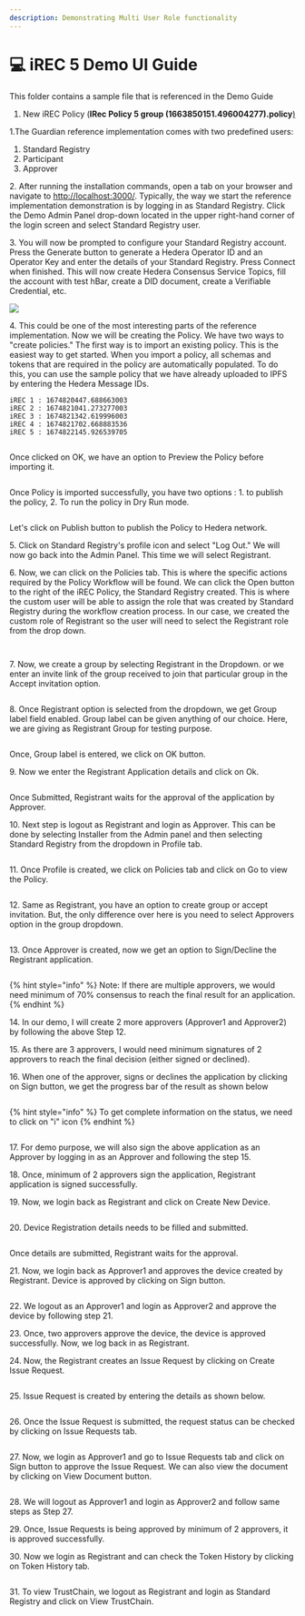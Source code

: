 ```yaml
---
description: Demonstrating Multi User Role functionality
---
```


# 💻 iREC 5 Demo UI Guide

This folder contains a sample file that is referenced in the Demo Guide

1. New iREC Policy (**IRec Policy 5 group (1663850151.496004277).policy**[)](https://github.com/hashgraph/guardian/tree/main/Demo%20Artifacts)

1.The Guardian reference implementation comes with two predefined users:

1. Standard Registry
2. Participant
3. Approver

2\. After running the installation commands, open a tab on your browser and navigate to [http://localhost:3000/](http://localhost:3000/). Typically, the way we start the reference implementation demonstration is by logging in as Standard Registry. Click the Demo Admin Panel drop-down located in the upper right-hand corner of the login screen and select Standard Registry user.

3\. You will now be prompted to configure your Standard Registry account. Press the Generate button to generate a Hedera Operator ID and an Operator Key and enter the details of your Standard Registry. Press Connect when finished. This will now create Hedera Consensus Service Topics, fill the account with test hBar, create a DID document, create a Verifiable Credential, etc.

![](../../../.gitbook/assets/Verra\_2.2.png)

4\. This could be one of the most interesting parts of the reference implementation. Now we will be creating the Policy. We have two ways to "create policies." The first way is to import an existing policy. This is the easiest way to get started. When you import a policy, all schemas and tokens that are required in the policy are automatically populated. To do this, you can use the sample policy that we have already uploaded to IPFS by entering the Hedera Message IDs.

```
iREC 1 : 1674820447.688663003
iREC 2 : 1674821041.273277003
iREC 3 : 1674821342.619996003
iREC 4 : 1674821702.668883536
iREC 5 : 1674822145.926539705
```

<figure><img src="../../../.gitbook/assets/iREC_5.1.png" alt=""><figcaption></figcaption></figure>

Once clicked on OK, we have an option to Preview the Policy before importing it.

<figure><img src="../../../.gitbook/assets/iREC_5.2.png" alt=""><figcaption></figcaption></figure>

Once Policy is imported successfully, you have two options : 1. to publish the policy, 2. To run the policy in Dry Run mode.

<figure><img src="../../../.gitbook/assets/iREC_5.4.png" alt=""><figcaption></figcaption></figure>

Let's click on Publish button to publish the Policy to Hedera network.

5\. Click on Standard Registry's profile icon and select "Log Out." We will now go back into the Admin Panel. This time we will select Registrant.

6\. Now, we can click on the Policies tab. This is where the specific actions required by the Policy Workflow will be found. We can click the Open button to the right of the iREC Policy, the Standard Registry created. This is where the custom user will be able to assign the role that was created by Standard Registry during the workflow creation process. In our case, we created the custom role of Registrant so the user will need to select the Registrant role from the drop down.

<figure><img src="../../../.gitbook/assets/iREC_5.5.png" alt=""><figcaption></figcaption></figure>

<figure><img src="../../../.gitbook/assets/iREC_5.6.png" alt=""><figcaption></figcaption></figure>

7\. Now, we create a group by selecting Registrant in the Dropdown. or we enter an invite link of the group received to join that particular group in the Accept invitation option.&#x20;

<figure><img src="../../../.gitbook/assets/iREC_5.7.png" alt=""><figcaption></figcaption></figure>

8\. Once Registrant option is selected from the dropdown, we get Group label field enabled. Group label can be given anything of our choice. Here, we are giving as Registrant Group for testing purpose.

<figure><img src="../../../.gitbook/assets/iREC_5.8.png" alt=""><figcaption></figcaption></figure>

Once, Group label is entered, we click on OK button.

9\. Now we enter the Registrant Application details and click on Ok.

<figure><img src="../../../.gitbook/assets/iREC_5.9.png" alt=""><figcaption></figcaption></figure>

Once Submitted, Registrant waits for the approval of the application by Approver.

10\. Next step is logout as Registrant and login as Approver. This can be done by selecting Installer from the Admin panel and then selecting Standard Registry from the dropdown in Profile tab.

<figure><img src="../../../.gitbook/assets/iREC_5.10.png" alt=""><figcaption></figcaption></figure>

11\. Once Profile is created, we click on Policies tab and click on Go to view the Policy.

<figure><img src="../../../.gitbook/assets/iREC_5.11.png" alt=""><figcaption></figcaption></figure>

12\. Same as Registrant, you have an option to create group or accept invitation. But, the only difference over here is you need to select Approvers option in the group dropdown.

<figure><img src="../../../.gitbook/assets/iREC_5.12.png" alt=""><figcaption></figcaption></figure>

13\. Once Approver is created, now we get an option to Sign/Decline the Registrant application.

<figure><img src="../../../.gitbook/assets/iREC_5.13.png" alt=""><figcaption></figcaption></figure>

{% hint style="info" %}
Note: If there are multiple approvers, we would need minimum of 70% consensus to reach the final result for an application.
{% endhint %}

14\. In our demo, I will create 2 more approvers (Approver1 and Approver2) by following the above Step 12.

15\. As there are 3 approvers, I would need minimum signatures of 2 approvers to reach the final decision (either signed or declined).

16\. When one of the approver, signs or declines the application by clicking on Sign button, we get the progress bar of the result as shown below

<figure><img src="../../../.gitbook/assets/iREC_5.14.png" alt=""><figcaption></figcaption></figure>

{% hint style="info" %}
To get complete information on the status, we need to click on "i" icon
{% endhint %}

<figure><img src="../../../.gitbook/assets/iREC_5.15.png" alt=""><figcaption></figcaption></figure>

17\. For demo purpose, we will also sign the above application as an Approver by logging in as an Approver and following the step 15.

18\. Once, minimum of 2 approvers sign the application, Registrant application is signed successfully.

19\. Now, we login back as Registrant and click on Create New Device.

<figure><img src="../../../.gitbook/assets/iREC_5.16.png" alt=""><figcaption></figcaption></figure>

20\. Device Registration details needs to be filled and submitted.

<figure><img src="../../../.gitbook/assets/iREC_5.17.png" alt=""><figcaption></figcaption></figure>

Once details are submitted, Registrant waits for the approval.

21\. Now, we login back as Approver1 and approves the device created by Registrant. Device is approved by clicking on Sign button.

<figure><img src="../../../.gitbook/assets/iREC_5.18.png" alt=""><figcaption></figcaption></figure>

22\. We logout as an Approver1 and login as Approver2 and approve the device by following step 21.

23\. Once, two approvers approve the device, the device is approved successfully. Now, we log back in as Registrant.

24\. Now, the Registrant creates an Issue Request by clicking on Create Issue Request.

<figure><img src="../../../.gitbook/assets/iREC_5.19.png" alt=""><figcaption></figcaption></figure>

25\. Issue Request is created by entering the details as shown below.

<figure><img src="../../../.gitbook/assets/iREC_5.20.png" alt=""><figcaption></figcaption></figure>

26\. Once the Issue Request is submitted, the request status can be checked by clicking on Issue Requests tab. &#x20;

<figure><img src="../../../.gitbook/assets/iREC_5.21.png" alt=""><figcaption></figcaption></figure>

27\. Now, we login as Approver1 and go to Issue Requests tab and click on Sign button to approve the Issue Request. We can also view the document by clicking on View Document button.

<figure><img src="../../../.gitbook/assets/iREC_5.22.png" alt=""><figcaption></figcaption></figure>

28\. We will logout as Approver1 and login as Approver2 and follow same steps as Step 27.

29\. Once, Issue Requests is being approved by minimum of 2 approvers, it is approved successfully.

30\. Now we login as Registrant and can check the Token History by clicking on Token History tab.

<figure><img src="../../../.gitbook/assets/iREC_5.23.png" alt=""><figcaption></figcaption></figure>

31\. To view TrustChain, we logout as Registrant and login as Standard Registry and click on View TrustChain.

<figure><img src="../../../.gitbook/assets/iREC_5.24.png" alt=""><figcaption></figcaption></figure>

<figure><img src="../../../.gitbook/assets/iREC_5.25.png" alt=""><figcaption></figcaption></figure>
